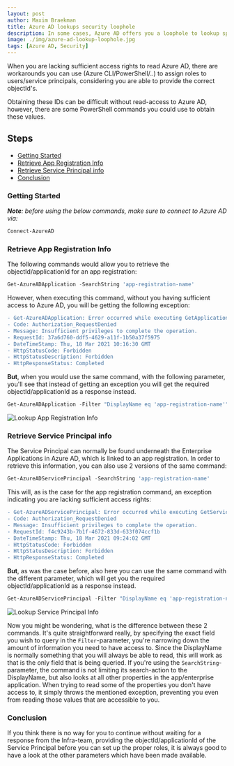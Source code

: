 ```yaml
---
layout: post
author: Maxim Braekman
title: Azure AD lookups security loophole
description: In some cases, Azure AD offers you a loophole to lookup specific app registration info.
image: ./img/azure-ad-lookup-loophole.jpg
tags: [Azure AD, Security]
---
```


When you are lacking sufficient access rights to read Azure AD, there are workarounds you can use (Azure CLI/PowerShell/..) to assign roles to users/service principals, considering you are able to provide the correct objectId's.

Obtaining these IDs can be difficult without read-access to Azure AD, however, there are some PowerShell commands you could use to obtain these values. 

## Steps
- [Getting Started](#getting-started)
- [Retrieve App Registration Info](#retrieve-app-registration-info)
- [Retrieve Service Principal info](#retrieve-service-principal-info)
- [Conclusion](#conclusion)

### Getting Started
***Note**: before using the below commands, make sure to connect to Azure AD via:*  

```powershell
Connect-AzureAD
```

### Retrieve App Registration Info
The following commands would allow you to retrieve the objectId/applicationId for an app registration:  

```powershell
Get-AzureADApplication -SearchString 'app-registration-name'
```

However, when executing this command, without you having sufficient access to Azure AD, you will be getting the following exception:  
```diff
- Get-AzureADApplication: Error occurred while executing GetApplications
- Code: Authorization_RequestDenied
- Message: Insufficient privileges to complete the operation.
- RequestId: 37a6d760-ddf5-4629-a11f-1b50a37f5975
- DateTimeStamp: Thu, 18 Mar 2021 10:16:30 GMT
- HttpStatusCode: Forbidden
- HttpStatusDescription: Forbidden
- HttpResponseStatus: Completed
```

**But**, when you would use the same command, with the following parameter, you'll see that instead of getting an exception you will get the required objectId/applicationId as a response instead.

```powershell
Get-AzureADApplication -Filter "DisplayName eq 'app-registration-name'"
```

![Lookup App Registration Info](../../../../img/posts/azure-ad-lookup-loophole/lookup-app-registration-info.png)


### Retrieve Service Principal info
The Service Principal can normally be found underneath the Enterprise Applications in Azure AD, which is linked to an app registration.
In order to retrieve this information, you can also use 2 versions of the same command:

```powershell
Get-AzureADServicePrincipal -SearchString 'app-registration-name'
```

This will, as is the case for the app registration command, an exception indicating you are lacking sufficient access rights:
```diff
- Get-AzureADServicePrincipal: Error occurred while executing GetServicePrincipals
- Code: Authorization_RequestDenied
- Message: Insufficient privileges to complete the operation.
- RequestId: f4c9243b-7b1f-4672-833d-633f074ccf1b
- DateTimeStamp: Thu, 18 Mar 2021 09:24:02 GMT
- HttpStatusCode: Forbidden
- HttpStatusDescription: Forbidden
- HttpResponseStatus: Completed
```

**But**, as was the case before, also here you can use the same command with the different parameter, which will get you the required objectId/applicationId as a response instead.

```powershell
Get-AzureADServicePrincipal -Filter "DisplayName eq 'app-registration-name'"
```

![Lookup Service Principal Info](../../../../img/posts/azure-ad-lookup-loophole/lookup-service-principal-info.png)

Now you might be wondering, what is the difference between these 2 commands.
It's quite straightforward really, by specifying the exact field you wish to query in the `Filter`-parameter, you're narrowing down the amount of information you need to have access to. Since the DisplayName is normally something that you will always be able to read, this will work as that is the only field that is being queried.
If you're using the `SearchString`-parameter, the command is not limiting its search-action to the DisplayName, but also looks at all other properties in the app/enterprise application. When trying to read some of the properties you don't have access to, it simply throws the mentioned exception, preventing you even from reading those values that are accessible to you.

### Conclusion
If you think there is no way for you to continue without waiting for a response from the Infra-team, providing the objectId/applicationId of the Service Principal before you can set up the proper roles, it is always good to have a look at the other parameters which have been made available.